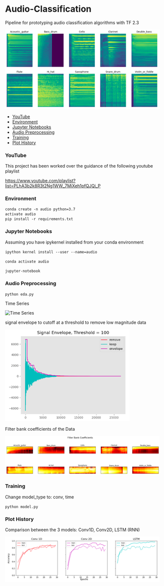 # Audio-Classification 

Pipeline for prototyping audio classification algorithms with TF 2.3

![melspectrogram](docs/mel_spectrograms.png)

<!-- TOC -->

- [YouTube](#youtube)
- [Environment](#environment)
- [Jupyter Notebooks](#jupyter-notebooks)
- [Audio Preprocessing](#audio-preprocessing)
- [Training](#training)
- [Plot History](#plot-history)

<!-- /TOC -->

### YouTube

This project has been worked over the guidance of the following youtube playlist 

https://www.youtube.com/playlist?list=PLhA3b2k8R3t2Ng1WW_7MiXeh1pfQJQi_P


### Environment

```
conda create -n audio python=3.7
activate audio
pip install -r requirements.txt
```

### Jupyter Notebooks

Assuming you have ipykernel installed from your conda environment

`ipython kernel install --user --name=audio`

`conda activate audio`

`jupyter-notebook`

### Audio Preprocessing


`python eda.py`

Time Series 

![Time Series](doc/time_series.png)

signal envelope to cutoff at a threshold to remove low magnitude data

![signal envelope](docs/signal_envelope.png)

Filter bank coefficients of the Data

![FBC](docs/Figure_1.png)

### Training

Change model_type to: conv, time

`python model.py`

### Plot History

Comparison between the 3 models: Conv1D, Conv2D, LSTM (RNN)

![history](docs/model_history.png)

